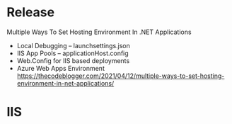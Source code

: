 # Release

Multiple Ways To Set Hosting Environment In .NET Applications
- Local Debugging – launchsettings.json
- IIS App Pools – applicationHost.config
- Web.Config for IIS based deployments
- Azure Web Apps Environment
https://thecodeblogger.com/2021/04/12/multiple-ways-to-set-hosting-environment-in-net-applications/

# IIS

